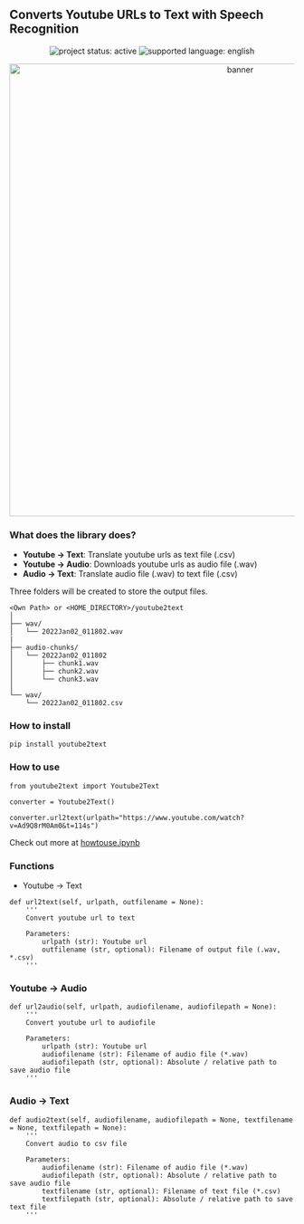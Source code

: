 
## Converts Youtube URLs to Text with Speech Recognition 

<p>
  <p align="center">
<img alt="project status: active" src="https://img.shields.io/badge/Project%20Status-%F0%9F%94%A5Active-brightgreen"> <img alt="supported language: english" src="https://img.shields.io/badge/Supported%20Language-English-blueviolet">

</p>



<div align="center">
  <img alt="banner" src="https://user-images.githubusercontent.com/33477318/147850310-902fa3c3-910c-48de-815a-9e8f54487d73.jpg" width="800"><br>
</div>

### What does the library does?

- **Youtube -> Text**: Translate youtube urls as text file (.csv)
- **Youtube -> Audio**: Downloads youtube urls as audio file (.wav)
- **Audio -> Text**: Translate audio file (.wav) to text file (.csv)


Three folders will be created to store the output files.  
```
<Own Path> or <HOME_DIRECTORY>/youtube2text
│
├── wav/
│   └── 2022Jan02_011802.wav
|
├── audio-chunks/
│   └── 2022Jan02_011802
│       ├── chunk1.wav
│       ├── chunk2.wav
│       └── chunk3.wav
│   
└── wav/
    └── 2022Jan02_011802.csv
```


### How to install
```
pip install youtube2text
```

### How to use 
```
from youtube2text import Youtube2Text

converter = Youtube2Text()

converter.url2text(urlpath="https://www.youtube.com/watch?v=Ad9Q8rM0Am0&t=114s")
```

Check out more at [howtouse.ipynb]()

### Functions 

- Youtube -> Text
```
def url2text(self, urlpath, outfilename = None):
    '''
    Convert youtube url to text

    Parameters:
        urlpath (str): Youtube url
        outfilename (str, optional): Filename of output file (.wav, *.csv)
    '''
```

### Youtube -> Audio
```
def url2audio(self, urlpath, audiofilename, audiofilepath = None):
    '''
    Convert youtube url to audiofile

    Parameters:
        urlpath (str): Youtube url
        audiofilename (str): Filename of audio file (*.wav)
        audiofilepath (str, optional): Absolute / relative path to save audio file
    '''
```

### Audio -> Text
```
def audio2text(self, audiofilename, audiofilepath = None, textfilename = None, textfilepath = None):
    '''
    Convert audio to csv file

    Parameters:
        audiofilename (str): Filename of audio file (*.wav)
        audiofilepath (str, optional): Absolute / relative path to save audio file
        textfilename (str, optional): Filename of text file (*.csv)
        textfilepath (str, optional): Absolute / relative path to save text file
    '''
```
